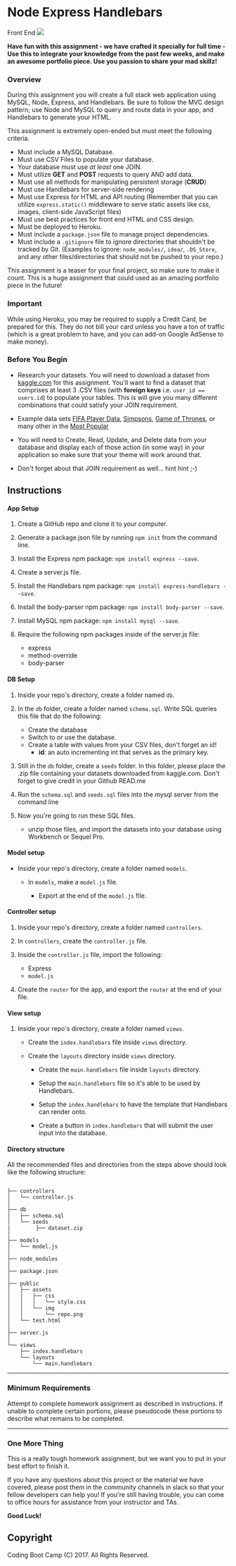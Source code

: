 # Node Express Handlebars

Front End
![](/README_Images/UI_Data_Display.png)

**Have fun with this assignment - we have crafted it specially for full time - Use this to integrate your knowledge from the past few weeks, and make an awesome portfolio piece. Use you passion to share your mad skillz!**

### Overview

During this assignment you will create a full stack web application using MySQL, Node, Express, and Handlebars. Be sure to follow the MVC design pattern; use Node and MySQL to query and route data in your app, and Handlebars to generate your HTML.

This assignment is extremely open-ended but must meet the following criteria.
* Must include a MySQL Database.
* Must use CSV Files to populate your database.
* Your database must use _at least_ one JOIN.
* Must utilize **GET** and **POST** requests to query AND add data.
* Must use all methods for manipulating persistent storage (**CRUD**)
* Must use Handlebars for server-side rendering
* Must use Express for HTML and API routing (Remember that you can utilize `express.static()` middleware to serve static assets like css, images, client-side JavaScript files) 
* Must use best practices for front end HTML and CSS design.
* Must be deployed to Heroku.
* Must include a `package.json` file to manage project dependencies.
* Must include a `.gitignore` file to ignore directories that shouldn't be tracked by Git. (Examples to ignore: `node_modules/`, `idea/`, `.DS_Store`, and any other files/directories that should not be pushed to your repo.)

This assignment is a teaser for your final project, so make sure to make it count. This is a huge assignment that could used as an amazing portfolio piece in the future!

### Important

While using Heroku, you may be required to supply a Credit Card, be prepared for this. They do not bill your card unless you have a ton of traffic (which is a great problem to have, and you can add-on Google AdSense to make money).

### Before You Begin

* Research your datasets. You will need to download a dataset from [kaggle.com](kaggle.com) for this assignment. You'll want to find a dataset that comprises at least 3 .CSV files (with **foreign keys** i.e. `user_id == users.id`) to populate your tables. This is will give you many different combinations that could satisfy your JOIN requirement.

* Example data sets [FIFA Player Data](https://www.kaggle.com/artimous/complete-fifa-2017-player-dataset-global), [Simpsons](https://www.kaggle.com/wcukierski/the-simpsons-by-the-data), [Game of Thrones](https://www.kaggle.com/mylesoneill/game-of-thrones), or many other in the [Most Popular](https://www.kaggle.com/datasets)

* You will need to Create, Read, Update, and Delete data from your database and display each of those action (in some way) in your application so make sure that your theme will work around that.

* Don't forget about that JOIN requirement as well... hint hint ;-)

## Instructions

#### App Setup

1. Create a GitHub repo and clone it to your computer.

2. Generate a package.json file by running `npm init` from the command line.

3. Install the Express npm package: `npm install express --save`.

4. Create a server.js file.

5. Install the Handlebars npm package: `npm install express-handlebars --save`.

6. Install the body-parser npm package: `npm install body-parser --save`.

7. Install MySQL npm package: `npm install mysql --save`.

8. Require the following npm packages inside of the server.js file:
   * express
   * method-override
   * body-parser

#### DB Setup

1. Inside your repo's directory, create a folder named `db`.

2. In the `db` folder, create a folder named `schema.sql`. Write SQL queries this file that do the following:

   * Create the database
   * Switch to or use the database.
   * Create a table with values from your CSV files, don't forget an id!
     * **id**: an auto incrementing int that serves as the primary key.

3. Still in the `db` folder, create a `seeds` folder. In this folder, please place the .zip file containing your datasets downloaded from kaggle.com. Don't forget to give credit in your Github READ.me

4. Run the `schema.sql` and `seeds.sql` files into the mysql server from the command line

5. Now you're going to run these SQL files.

   * unzip those files, and import the datasets into your database using Workbench or Sequel Pro.

#### Model setup

* Inside your repo's directory, create a folder named `models`.

  * In `models`, make a `model.js` file.

    * Export at the end of the `model.js` file.

#### Controller setup

1. Inside your repo's directory, create a folder named `controllers`.

2. In `controllers`, create the `controller.js` file.

3. Inside the `controller.js` file, import the following:

   * Express
   * `model.js`

4. Create the `router` for the app, and export the `router` at the end of your file.

#### View setup

1. Inside your repo's directory, create a folder named `views`.

   * Create the `index.handlebars` file inside `views` directory.

   * Create the `layouts` directory inside `views` directory.

     * Create the `main.handlebars` file inside `layouts` directory.

     * Setup the `main.handlebars` file so it's able to be used by Handlebars.

     * Setup the `index.handlebars` to have the template that Handlebars can render onto.

     * Create a button in `index.handlebars` that will submit the user input into the database.

#### Directory structure

All the recommended files and directories from the steps above should look like the following structure:

```

├── controllers
│   └── controller.js
│
├── db
│   ├── schema.sql
│   └── seeds
|        ├── dataset.zip
│
├── models
│   └── model.js
│ 
├── node_modules
│ 
├── package.json
│
├── public
│   ├── assets
│   │   ├── css
│   │   │   └── style.css
│   │   └── img
│   │       └── repo.png
│   └── test.html
│
├── server.js
│
└── views
    ├── index.handlebars
    └── layouts
        └── main.handlebars
```

- - -

### Minimum Requirements

Attempt to complete homework assignment as described in instructions. If unable to complete certain portions, please pseudocode these portions to describe what remains to be completed.

- - -

### One More Thing

This is a really tough homework assignment, but we want you to put in your best effort to finish it.

If you have any questions about this project or the material we have covered, please post them in the community channels in slack so that your fellow developers can help you! If you're still having trouble, you can come to office hours for assistance from your instructor and TAs.

**Good Luck!**

## Copyright

Coding Boot Camp (C) 2017. All Rights Reserved.
